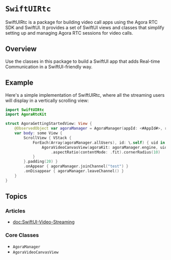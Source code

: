 # ``SwiftUIRtc``

SwiftUIRtc is a package for building video call apps using the Agora RTC SDK and SwiftUI. It provides a set of SwiftUI views and classes that simplify setting up and managing Agora RTC sessions for video calls.

## Overview

Use the classes in this package to build a SwiftUI app that adds Real-time Communication in a SwiftUI-friendly way.

## Example

Here's a simple implementation of SwiftUIRtc, where all the streaming users will display in a vertically scrolling view:

```swift
import SwiftUIRtc
import AgoraRtcKit

struct AgoraGettingStartedView: View {
    @ObservedObject var agoraManager = AgoraManager(appId: <#AppId#>, role: .broadcaster)
    var body: some View {
        ScrollView { VStack {
            ForEach(Array(agoraManager.allUsers), id: \.self) { uid in
                AgoraVideoCanvasView(agoraKit: agoraManager.engine, uid: uid)
                    .aspectRatio(contentMode: .fit).cornerRadius(10)
            }
        }.padding(20) }
        .onAppear { agoraManager.joinChannel("test") }
        .onDisappear { agoraManager.leaveChannel() }
    }
}
```

## Topics

### Articles

- <doc:SwiftUI-Video-Streaming>

### Core Classes

- ``AgoraManager``
- ``AgoraVideoCanvasView``
